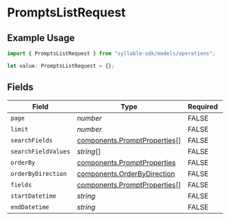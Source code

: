 # PromptsListRequest

## Example Usage

```typescript
import { PromptsListRequest } from "syllable-sdk/models/operations";

let value: PromptsListRequest = {};
```

## Fields

| Field                                                                        | Type                                                                         | Required                                                                     | Description                                                                  |
| ---------------------------------------------------------------------------- | ---------------------------------------------------------------------------- | ---------------------------------------------------------------------------- | ---------------------------------------------------------------------------- |
| `page`                                                                       | *number*                                                                     | FALSE                                                           | N/A                                                                          |
| `limit`                                                                      | *number*                                                                     | FALSE                                                           | N/A                                                                          |
| `searchFields`                                                               | [components.PromptProperties](/sdk-docs/models/components/promptproperties)[] | FALSE                                                           | N/A                                                                          |
| `searchFieldValues`                                                          | *string*[]                                                                   | FALSE                                                           | N/A                                                                          |
| `orderBy`                                                                    | [components.PromptProperties](/sdk-docs/models/components/promptproperties)   | FALSE                                                           | N/A                                                                          |
| `orderByDirection`                                                           | [components.OrderByDirection](/sdk-docs/models/components/orderbydirection)   | FALSE                                                           | N/A                                                                          |
| `fields`                                                                     | [components.PromptProperties](/sdk-docs/models/components/promptproperties)[] | FALSE                                                           | N/A                                                                          |
| `startDatetime`                                                              | *string*                                                                     | FALSE                                                           | N/A                                                                          |
| `endDatetime`                                                                | *string*                                                                     | FALSE                                                           | N/A                                                                          |